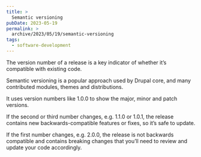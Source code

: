 ```yaml
---
title: >
  Semantic versioning
pubDate: 2023-05-19
permalink: >
  archive/2023/05/19/semantic-versioning
tags:
  - software-development
---
```


The version number of a release is a key indicator of whether it’s compatible with existing code.

Semantic versioning is a popular approach used by Drupal core, and many contributed modules, themes and distributions.

It uses version numbers like 1.0.0 to show the major, minor and patch versions.

If the second or third number changes, e.g. 1.1.0 or 1.0.1, the release contains new backwards-compatible features or fixes, so it’s safe to update.

If the first number changes, e.g. 2.0.0, the release is not backwards compatible and contains breaking changes that you’ll need to review and update your code accordingly.
